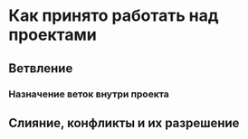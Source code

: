 # Как принято работать над проектами

## Ветвление

### Назначение веток внутри проекта

## Слияние, конфликты и их разрешение